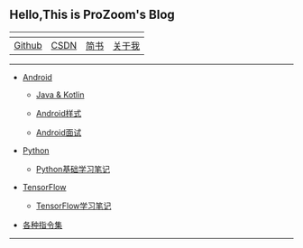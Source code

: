 ## Hello,This is ProZoom's Blog
<ap>|<a>|<a>|<a>
----|---|---|---
[Github](https://github.com/ProZoom/Blog)|[CSDN](http://blog.csdn.net/u014735704)|[简书](http://www.jianshu.com/u/8d602265effd)|[关于我](https://github.com/ProZoom/Blog/blob/master/Blog/RESUME.md)
---

* [Android](https://github.com/ProZoom/Blog/issues?q=is%3Aissue+is%3Aopen+label%3AAndroid)

 	* [Java & Kotlin](https://github.com/ProZoom/Blog/issues?q=is%3Aissue+is%3Aopen+label%3AAndroid编程)
   
 	* [Android样式](https://github.com/ProZoom/Blog/issues?q=is%3Aissue+is%3Aopen+label%3AAndroid样式篇)
   	* [Android面试](http://blog.csdn.net/u014735704/article/category/6530507)
  

* [Python](https://github.com/ProZoom/Blog/issues?q=is%3Aissue+is%3Aopen+label%3APython)
	* [Python基础学习笔记](https://github.com/ProZoom/Blog/issues?q=is%3Aissue+is%3Aopen+label%3APython基础篇)

* [TensorFlow](https://github.com/ProZoom/Blog/issues?q=is%3Aissue+is%3Aopen+label%3ATensorFlow)
 	* [TensorFlow学习笔记](https://github.com/ProZoom/Blog/issues?q=is%3Aissue+is%3Aopen+label%3ATensorFlow基础篇)
	
	
	
* [各种指令集](https://github.com/ProZoom/Blog/blob/master/Blog/各种指令集.md)


---

